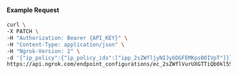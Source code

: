 <!-- Code generated for API Clients. DO NOT EDIT. -->

#### Example Request

```bash
curl \
-X PATCH \
-H "Authorization: Bearer {API_KEY}" \
-H "Content-Type: application/json" \
-H "Ngrok-Version: 2" \
-d '{"ip_policy":{"ip_policy_ids":["ipp_2sZWfljyNIJybDGFEMKpsB0IVpT"]}}' \
https://api.ngrok.com/endpoint_configurations/ec_2sZWflVurUXGTTiQb0kl5Scfo3W
```
